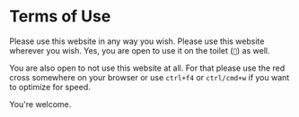# Terms of Use

Please use this website in any way you wish.
Please use this website wherever you wish. Yes, you are open to use it on the toilet (`🚽`) as well.

You are also open to not use this website at all. For that please use the red cross somewhere on your browser or use `ctrl+f4` or `ctrl/cmd+w` if you want to optimize for speed.

You're welcome.